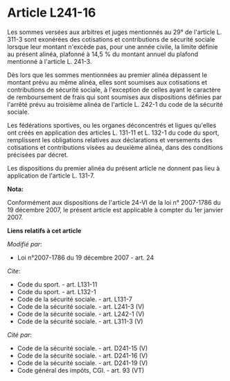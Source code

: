 # Article L241-16

Les sommes versées aux arbitres et juges mentionnés au 29° de l'article L. 311-3 sont exonérées des cotisations et
contributions de sécurité sociale lorsque leur montant n'excède pas, pour une année civile, la limite définie au présent
alinéa, plafonné à 14,5 % du montant annuel du plafond mentionné à l'article L. 241-3. 

Dès lors que les sommes mentionnées au premier alinéa dépassent le montant prévu au même alinéa, elles sont soumises aux
cotisations et contributions de sécurité sociale, à l'exception de celles ayant le caractère de remboursement de frais qui
sont soumises aux dispositions définies par l'arrêté prévu au troisième alinéa de l'article L. 242-1 du code de la sécurité
sociale. 

Les fédérations sportives, ou les organes déconcentrés et ligues qu'elles ont créés en application des articles L. 131-11 et
L. 132-1 du code du sport, remplissent les obligations relatives aux déclarations et versements des cotisations et
contributions visées au deuxième alinéa, dans des conditions précisées par décret. 

Les dispositions du premier alinéa du présent article ne donnent pas lieu à application de l'article L. 131-7.

**Nota:**

Conformément aux dispositions de l'article 24-VI de la loi n° 2007-1786 du 19 décembre 2007, le présent article est
applicable à compter du 1er janvier 2007.

**Liens relatifs à cet article**

_Modifié par_:

  - Loi n°2007-1786 du 19 décembre 2007 - art. 24

_Cite_:

  - Code du sport. - art. L131-11
  - Code du sport. - art. L132-1
  - Code de la sécurité sociale. - art. L131-7
  - Code de la sécurité sociale. - art. L241-3 (V)
  - Code de la sécurité sociale. - art. L242-1 (V)
  - Code de la sécurité sociale. - art. L311-3 (V)

_Cité par_:

  - Code de la sécurité sociale. - art. D241-15 (V)
  - Code de la sécurité sociale. - art. D241-16 (V)
  - Code de la sécurité sociale. - art. D241-19 (V)
  - Code général des impôts, CGI. - art. 93 (VT)
